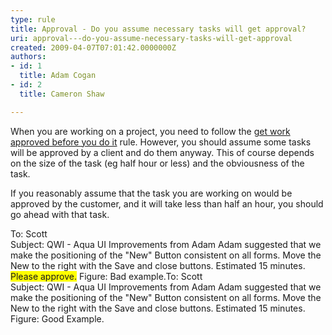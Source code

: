 ```yaml
---
type: rule
title: Approval - Do you assume necessary tasks will get approval?
uri: approval---do-you-assume-necessary-tasks-will-get-approval
created: 2009-04-07T07:01:42.0000000Z
authors:
- id: 1
  title: Adam Cogan
- id: 2
  title: Cameron Shaw

---
```




<span class='intro'> When you are working on a project, you need to follow the <a href="/Standards/Management/RulesToHappyClients/Pages/DoYouGetWorkApprovedBeforeYouDoIt.aspx">get work approved before you do it</a> rule. However, you should assume some tasks will be approved by a client and do them anyway. This of course depends on the size of the task (eg&#160;half hour&#160;or less) and the obviousness of the task. 
 </span>


  <p>If you reasonably assume that the task you are working on would be approved by the customer, and it will take less than half an hour, you should go ahead with that task.</p>
<span class="ms-rteCustom-GreyBox">To&#58; Scott <br>
Subject&#58; QWI - Aqua UI Improvements from Adam Adam suggested that we make the positioning of the &quot;New&quot; Button consistent on all forms. Move the New to the right with the Save and close buttons. Estimated 15 minutes. <br>
<span style="background-color&#58;yellow;">Please approve.</span></span> <span class="ms-rteCustom-FigureBad">Figure&#58; Bad example.</span><span class="ms-rteCustom-GreyBox">To&#58; Scott <br>
Subject&#58; QWI - Aqua UI Improvements from Adam Adam suggested that we make the positioning of the &quot;New&quot; Button consistent on all forms. Move the New to the right with the Save and close buttons. Estimated 15 minutes.&#160;</span> <span class="ms-rteCustom-FigureGood">Figure&#58; Good Example.</span> 



